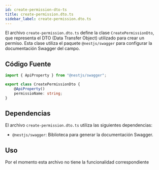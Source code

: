 ```yaml
---
id: create-permission-dto-ts
title: create-permission.dto.ts
sidebar_label: create-permission.dto.ts
---
```


El archivo `create-permission.dto.ts` define la clase `CreatePermissionDto`, que representa el DTO (Data Transfer Object) utilizado para crear un permiso. Esta clase utiliza el paquete `@nestjs/swagger` para configurar la documentación Swagger del campo.

## Código Fuente
```typescript
import { ApiProperty } from "@nestjs/swagger";

export class CreatePermissionDto {
	@ApiProperty()
	permissioName: string;
}
```

## Dependencias
El archivo `create-permission.dto.ts` utiliza las siguientes dependencias:

- `@nestjs/swagger`: Biblioteca para generar la documentación Swagger.

## Uso
Por el momento esta archivo no tiene la funcionalidad correspondiente
